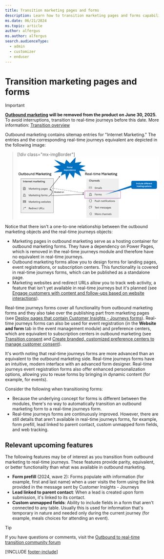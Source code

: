 ```yaml
---
title: Transition marketing pages and forms
description: Learn how to transition marketing pages and forms capabilities from outbound marketing to real-time journeys in Dynamics 365 Customer Insights - Journeys.
ms.date: 06/21/2024
ms.topic: article
author: alfergus
ms.author: alfergus
search.audienceType: 
  - admin
  - customizer
  - enduser
---
```


# Transition marketing pages and forms

> [!IMPORTANT]
> **[Outbound marketing](user-guide.md) will be removed from the product on June 30, 2025.** To avoid interruptions, transition to real-time journeys before this date. More information: [Transition overview](transition-overview.md)

Outbound marketing contains sitemap entries for "Internet Marketing." The entries and the corresponding real-time journeys equivalent are depicted in the following image:

> [!div class="mx-imgBorder"]
> ![Site map equivalents in outbound marketing and real-time journeys.](media/transition-marketing-pages.png "Site map equivalents in outbound marketing and real-time journeys")

Notice that there isn't a one-to-one relationship between the outbound marketing objects and the real-time journeys objects:

- Marketing pages in outbound marketing serve as a hosting container for outbound marketing forms. They have a dependency on Power Pages, which is removed in the real-time journeys module and therefore have no equivalent in real-time journeys.
-	Outbound marketing forms allow you to design forms for landing pages, event registrations, or subscription centers. This functionality is covered in real-time journeys forms, which can be published as a standalone page.
-	Marketing websites and redirect URLs allow you to track web activity, a feature that isn't yet available in real-time journeys but it's planned (see [Engage customers with content and follow-ups based on website interactions](/dynamics365/release-plan/2023wave2/marketing/dynamics365-marketing/engage-customers-content-follow-ups-based-website-interactions)).

Real-time journeys forms cover all functionality from outbound marketing forms and they also take over the publishing part from marketing pages (see [Deploy pages that contain Customer Insights - Journeys forms](real-time-marketing-deploy-pages.md)). Real-time journeys forms can also be used for event registration (in the **Website and form** tab in the event management module) and preference centers, which are equivalent to subscription centers in outbound marketing (see [Transition consent](transition-walkthrough-consent.md) and [Create branded, customized preference centers to manage customer consent](real-time-marketing-preference-centers.md)).

It's worth noting that real-time journeys forms are more advanced than an equivalent to the outbound marketing side. Real-time journeys forms have an intuitive, modern interface with an advanced form designer. Real-time journeys event registration forms also offer enhanced personalization options, allowing you to reuse forms by bringing in dynamic content (for example, for events).

Consider the following when transitioning forms:

-	Because the underlying concept for forms is different between the modules, there's no way to automatically transition an outbound marketing form to a real-time journeys form.
-	Real-time journeys forms are continuously improved. However, there are still details that aren't available in real-time journeys forms, for example, form prefill, lead linked to parent contact, custom unmapped form fields, and web tracking.

## Relevant upcoming features

The following features may be of interest as you transition from outbound marketing to real-time journeys. These features provide parity, equivalent, or better functionality than what was available in outbound marketing.

- **Form prefill** (2024, wave 2): Forms populate with information (for example, first and last name) when a user visits the form using the link provided in the message sent by Customer Insights - Journeys  
- **Lead linked to parent contact**: When a lead is created upon form submission, it's linked to its contact.
- **Custom unmapped fields**: Ability to include fields in a form that aren't connected to any table. Usually this is used for information that's temporary in nature and needed only during the current journey (for example, meals choices for attending an event).

> [!TIP]
> If you have questions or comments, visit the [Outbound to real-time transition community forum](https://community.dynamics.com/forums/thread/?partialUrl=Outbound-to-Real-Time-Transition)

[!INCLUDE [footer-include](./includes/footer-banner.md)]
